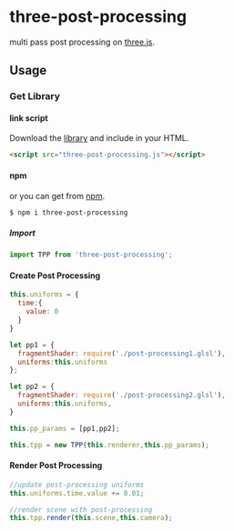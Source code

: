 # three-post-processing
multi pass post processing on [three.js](https://github.com/mrdoob/three.js).

## Usage
### Get Library
#### link script
Download the [library](https://raw.githubusercontent.com/ukonpower/three-post-processing/master/build/three-post-processing.js) and include in your HTML.

```html
<script src="three-post-processing.js"></script>
```

#### npm
or you can get from [npm](https://www.npmjs.com/package/three-post-processing).

```bash
$ npm i three-post-processing
```

##### Import

```javascript
import TPP from 'three-post-processing';
```

#### Create Post Processing
```javascript
this.uniforms = {
  time:{
    value: 0
  }
}

let pp1 = {
  fragmentShader: require('./post-processing1.glsl'),
  uniforms:this.uniforms
};

let pp2 = {
  fragmentShader: require('./post-processing2.glsl'),
  uniforms:this.uniforms,
}

this.pp_params = [pp1,pp2];

this.tpp = new TPP(this.renderer,this.pp_params);
```

#### Render Post Processing
```javascript
//update post-processing uniforms
this.uniforms.time.value += 0.01;

//render scene with post-processing
this.tpp.render(this.scene,this.camera);
```
